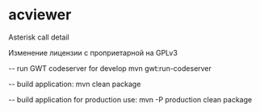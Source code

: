 # acviewer
Asterisk call detail

Изменение лицензии с проприетарной на GPLv3


-- run GWT codeserver for develop
mvn gwt:run-codeserver


-- build application:
mvn clean package

-- build application for production use:
mvn -P production clean package
